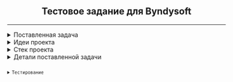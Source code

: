 <h2 align = 'center'>Тестовое задание для Byndysoft</h2>
<hr>

<details>
    <summary>Поставленная задача</summary>
    <p>Напишите функцию, на вход которой приходит массив чисел. Функция возвращает сумму двух минимальных элементов массива.
Например, если дан массив [4, 0, 3, 19, 492, -10, 1], то результатом будет -10, потому что два минимальных числа -10 и 0, а их сумма -10.
Напишите минимум 3 модульных теста на эту функцию.
HINT: учти, что массив может быть пустым, или без цифр или состоять из 100 млн. элементов, поэтому надо учесть разные граничные условия.
Результат тестового выложи в виде ссылки на репозиторий с исходным кодом на github.com
Не спешите – главный ориентир всегда – качество.</p>
<hr>
</details>

<details>
    <summary>Идеи проекта</summary>
    <p>Сама постановка задачи предполагает использование
оптимизированных алгоритмов сортировки.
Нам подают неотсортированный массив данных,
поэтому использовать самую минимальную сложность
<code>O(logn)</code> без сортировки невозможно, однако перед нами 
стоит задача поиска минимального числа (двух, неважно),
а не сортировки.  Следующая по скорости сложность 
<code>O(n)</code> сможет справится с задачей.
</p>
<hr>
</details>

<details>
    <summary>Стек проекта</summary>
    <p>Так как не сказано ни слова о языке программирования, а в стеке технологий был указан GitHub, было решено использовать:</p>
    <ul>
        <li>ЯП: <code>Python 3.13</code></li>
        <li><code>Git</code> и <code>GitHub</code></li>
        <li>Библиотека <code>unittest</code></li>
        <li>Типизация</li>
    </ul>
    <details>
        <summary>Сноска</summary>
    <p>(<code>Pythonnet</code> хорошо дружит с <code>.Net</code>, нужны были другие языки - пишите в тз)</p>
    </details>
<hr>
</details>

<details>
    <summary>Детали поставленной задачи</summary>
    <p>Исходя из поставленной задачи, я сделал следующие ключевые выводы:</p>
    <ol>
        <li>Задача: вывести сумму двух самых минимальных элементов</li>
        <li>В массиве в качестве элемента может содержаться <code>любой</code> тип данных</li>
        <li>Предполагаемый диапазон количества элементов: <code>[0, 10^8]</code</li>
        <li>Нужно использовать автотестирование решений <code>(>=3)</code</li>
        <li>Алгоритмическая сложность <code>O(n)</code></li>
    </ol>
<hr>
</details>

<details>
    <summary>Тестирование</summary>
    <p>Было написано 9 модульных тестов, проверяющих корректность работы функции <code>main</code> с различными типами входных данных: целыми числами, числами с плавающей точкой, строками, пустыми и смешанными массивами, а также с граничными случаями.</p>
<hr>
</details>